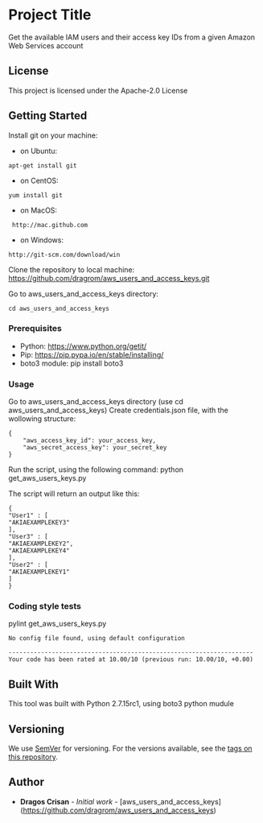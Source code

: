 # Project Title

Get the available IAM users and their access key IDs from a given Amazon Web Services account

## License

This project  is licensed under the Apache-2.0 License

## Getting Started

Install git on your machine:
- on Ubuntu:
```
apt-get install git
```
- on CentOS:
```
yum install git
```
- on MacOS:
```
 http://mac.github.com
```

- on Windows:
```
http://git-scm.com/download/win
```
Clone the repository to local machine:
https://github.com/dragrom/aws_users_and_access_keys.git

Go to aws_users_and_access_keys directory:
```
cd aws_users_and_access_keys
```

### Prerequisites

- Python: https://www.python.org/getit/
- Pip: https://pip.pypa.io/en/stable/installing/
- boto3 module: pip install boto3

### Usage

Go to aws_users_and_access_keys directory (use cd aws_users_and_access_keys)
Create credentials.json file, with the wollowing structure:

```
{
    "aws_access_key_id": your_access_key,
    "aws_secret_access_key": your_secret_key
}
```
Run the script, using the following command: python get_aws_users_keys.py

The script will return an output like this:
```
{ 
"User1" : [
"AKIAEXAMPLEKEY3" 
], 
"User3" : [ 
"AKIAEXAMPLEKEY2", 
"AKIAEXAMPLEKEY4" 
], 
"User2" : [ 
"AKIAEXAMPLEKEY1" 
] 
} 
```

### Coding style tests

pylint get_aws_users_keys.py

```
No config file found, using default configuration

--------------------------------------------------------------------
Your code has been rated at 10.00/10 (previous run: 10.00/10, +0.00)
```

## Built With

This tool was built with Python 2.7.15rc1, using boto3 python mudule

## Versioning

We use [SemVer](http://semver.org/) for versioning. For the versions available, see the [tags on this repository](https://github.com/dragrom/aws_users_and_access_keys/tags). 

## Author

* **Dragos Crisan** - *Initial work* - [aws_users_and_access_keys] (https://github.com/dragrom/aws_users_and_access_keys)
